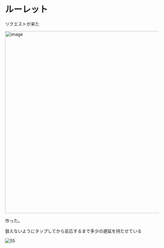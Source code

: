 # ルーレット

リクエストが来た

<img width="598" alt="image" src="https://user-images.githubusercontent.com/28350464/54749392-bb30b100-4c17-11e9-82df-6919a2dd95fc.png">



作った。

狙えないようにタップしてから反応するまで多少の遅延を持たせている



![55](https://user-images.githubusercontent.com/28350464/54749404-c4ba1900-4c17-11e9-86fe-12a83a8a0def.gif)